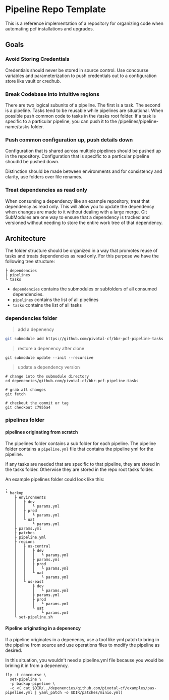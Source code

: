 # Pipeline Repo Template

This is a reference implementation of a repository for organizing code when automating pcf installations and upgrades. 

## Goals

### Avoid Storing Credentials

Credentials should never be stored in source control. Use concourse variables and parameterization to push credentials out to a configuration store like vault or credhub. 

### Break Codebase into intuitive regions

There are two logical subunits of a pipeline. The first is a task. The second is a pipeline. Tasks tend to be reusable while pipelines are situational. When possible push common code to tasks in the /tasks root folder. If a task is specific to a particular pipeline, you can push it to the /pipelines/pipeline-name/tasks folder. 

### Push common configuration up, push details down

Configuration that is shared across multiple pipelines should be pushed up in the repository. Configuration that is specific to a particular pipeline shoudld be pushed down. 

Distinction should be made between environments and for consistency and clarity, use folders over file renames. 

### Treat dependencies as read only

When consuming a dependency like an example repository, treat that dependency as read only. This will allow you to update the dependency when changes are made to it without dealing with a large merge. Git SubModules are one way to ensure that a dependency is tracked and versioned without needing to store the entire work tree of that dependency. 

## Architecture

The folder structure should be organized in a way that promotes reuse of tasks and treats dependencies as read only. For this purpose we have the following tree structure:

```.
├ dependencies
├ pipelines
└ tasks
```

* `dependencies` contains the submodules or subfolders of all consumed dependencies. 
* `pipelines` contains the list of all pipelines
* `tasks` contains the list of all tasks

### dependencies folder

> add a depenency 

```bash
git submodule add https://github.com/pivotal-cf/bbr-pcf-pipeline-tasks depenencies/github.com/pivotal-cf/bbr-pcf-pipeline-tasks
```

> restore a depenency after clone

```
git submodule update --init --recursive
```

> update a dependency version

```
# change into the submodule directory
cd depenencies/github.com/pivotal-cf/bbr-pcf-pipeline-tasks

# grab all changes
git fetch

# checkout the commit or tag
git checkout c7955a4
```

### pipelines folder


#### pipelines originating from scratch

The pipelines folder contains a sub folder for each pipeline. The pipeline folder contains a `pipeline.yml` file that contains the pipeline yml for the pipeline. 

If any tasks are needed that are specific to that pipeline, they are stored in the tasks folder. Otherwise they are stored in the repo root tasks folder. 

An example pipelines folder could look like this:

```
.
└ backup
    ├ environments
    │   ├ dev
    │   │   └ params.yml
    │   ├ prod
    │   │   └ params.yml
    │   └ uat
    │       └ params.yml
    ├ params.yml
    ├ patches
    ├ pipeline.yml
    ├ regions
    │   ├ us-central
    │   │   ├ dev
    │   │   │   └ params.yml
    │   │   ├ params.yml
    │   │   ├ prod
    │   │   │   └ params.yml
    │   │   └ uat
    │   │       └ params.yml
    │   └ us-east
    │       ├ dev
    │       │   └ params.yml
    │       ├ params.yml
    │       ├ prod
    │       │   └ params.yml
    │       └ uat
    │           └ params.yml
    └ set-pipeline.sh
```

#### Pipeline originating in a depenency

If a pipeline originates in a depenency, use a tool like yml patch to bring in the pipeline from source and use operations files to modify the pipeline as desired. 

In this situation, you wouldn't need a pipeline.yml file because you would be brining it in from a depenency. 

```
fly -t concourse \
  set-pipeline \
  -p backup-pipeline \
  -c <( cat $DIR/../depenencies/github.com/pivotal-cf/examples/pas-pipeline.yml | yaml_patch -o $DIR/patches/minio.yml)
```
